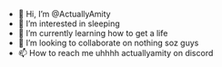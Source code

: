 - 👋 Hi, I’m @ActuallyAmity
- 👀 I’m interested in sleeping
- 🌱 I’m currently learning how to get a life
- 💞️ I’m looking to collaborate on nothing soz guys
- 📫 How to reach me uhhhh actuallyamity on discord

<!---
ActuallyAmity/ActuallyAmity is a ✨ special ✨ repository because its `README.md` (this file) appears on your GitHub profile.
You can click the Preview link to take a look at your changes.
--->
